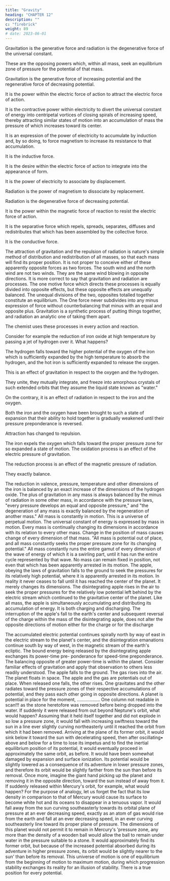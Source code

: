 ```yaml
---
title: "Gravity"
heading: "CHAPTER 12"
description: ""
c: "firebrick"
weight: 89
# date: 2023-06-01
---
```



Gravitation is the generative force and radiation is the degenerative force of the universal constant.

These are the opposing powers which, within all mass, seek an equilibrium zone of pressure for the potential of that mass.

Gravitation is the generative force of increasing potential and the regenerative force of decreasing potential.

It is the power within the electric force of action to attract the electric force of action.

It is the contractive power within electricity to divert the universal constant of energy into centripetal vortices of closing spirals of increasing speed, thereby attracting similar states of motion into an accumulation of mass the pressure of which increases toward its center.

It is an expression of the power of electricity to accumulate by induction and, by so doing, to force magnetism to increase its resistance to that accumulation.

It is the inductive force.

It is the desire within the electric force of action to integrate into the appearance of form.

It is the power of electricity to associate by displacement.

Radiation is the power of magnetism to dissociate by replacement.

Radiation is the degenerative force of decreasing potential.

It is the power within the magnetic force of reaction to resist the electric force of action.

It is the separative force which repels, spreads, separates, diffuses and redistributes that which has been assembled by the collective force.

It is the conductive force.

The attraction of gravitation and the repulsion of radiation is nature's simple method of distribution
and redistribution of all masses, so that each mass will find its proper position.
It is not proper to conceive either of these apparently opposite forces as two forces.
The south wind and the north wind are not two winds. They are the same wind blowing in opposite
directions.
It is more correct to say that gravitation and radiation are processes.
The one motive force which directs these processes is equally divided into opposite effects, but these
opposite effects are unequally balanced.
The unequal divisions of the two, opposites totalled together constitute an equilibrium.
The One force never subdivides into any minus expression of force without counterbalancing that
minus with an equal and opposite plus.
Gravitation is a synthetic process of putting things together, and radiation an analytic one of taking
them apart.

The chemist uses these processes in every action and reaction.

Consider for example the reduction of iron oxide at high temperature by passing a jet of hydrogen over it.
What happens? 


The hydrogen falls toward the higher potential of the oxygen of the iron which is sufficiently expanded by the high temperature to absorb the hydrogen, and the hot iron is sufficiently expanded to release the oxygen.

This is an effect of gravitation in respect to the oxygen and the hydrogen. 

They unite, they mutually integrate, and freeze into amorphous crystals of such extended orbits that
they assume the liquid state known as "water."

On the contrary, it is an effect of radiation in respect to the iron and the oxygen.

Both the iron and the oxygen have been brought to such a state of expansion that their ability to hold together is gradually weakened until their pressure preponderance is reversed.

Attraction has changed to repulsion.

The iron expels the oxygen which falls toward the proper pressure zone for so expanded a state of motion.
The oxidation process is an effect of the electric pressure of gravitation.


The reduction process is an effect of the magnetic pressure of radiation.

They exactly balance.

The reduction in valence, pressure, temperature and other dimensions of the iron is balanced by an
exact increase of the dimensions of the hydrogen oxide.
The plus of gravitation in any mass is always balanced by the minus of radiation in some other mass,
in accordance with the pressure laws, "every pressure develops an equal and opposite pressure," and
"the degeneration of any mass is exactly balanced by the regeneration of another mass."
All mass is constantly in motion.
This is a universe of perpetual motion. The universal constant of energy is expressed by mass in
motion.
Every mass is continually changing its dimensions in accordance with its relation to every other
mass.
Change in the position of mass causes change of every dimension of that mass.
"All mass is potential out of place, and all mass constantly seeks the proper pressure zone for its
changing potential."
All mass constantly runs the entire gamut of every dimension of the wave of energy of which it is a
swirling part, until it has run the entire cycle represented by that wave.
No mass can remain fixed in position, not even that which has been apparently arrested in its
motion.
The apple, obeying the laws of gravitation falls to the ground to seek the pressures for its relatively
high potential, where it is apparently arrested in its motion. In reality it never ceases to fall until it has
reached the center of the planet.
It merely changes its dimensions.
The disintegrating apple rises in the air to seek the proper pressures for the relatively low potential
left behind by the electric stream which continued to the gravitative center of the planet.
Like all mass, the apple is simultaneously accumulating and distributing its accumulation of energy.
It is both charging and discharging.
The interruption of the apple's fall to the earth's center and subsequent reversal of the charge within
the mass of the disintegrating apple, does not alter the opposite directions of motion either for the
charge or for the discharge

The accumulated electric potential continues spirally north by way of east in the electric stream to
the planet's center, and the disintegration emanations continue south by way of west, in the magnetic
stream of the earth's ecliptic.
The bound energy being released by the disintegrating apple exchanges its power-time pre-
ponderance for speed-time preponderance.
The balancing opposite of greater power-time is within the planet.
Consider familiar effects of gravitation and apply that observation to others less readily understood.
The apple falls to the ground.
The gas rises into the air.
The planet floats in space.
The apple and the gas are potentials out of place. When released one falls, the other rises. One
gravitates and the other radiates toward the pressure zones of their respective accumulations of
potential, and they pass each other going in opposite directions.
A planet is potential in place for the moment, .................. One column not readable in scan!!!
as the stone heretofore was removed before being dropped into the water.
If suddenly it were released from out beyond Neptune's orbit, what would happen?
Assuming that it held itself together and did not explode in so low a pressure zone, it would fall with
increasing swiftness toward the sun in a line ever slightly curving northeasterly until it reached the
orbit from which it had been removed.
Arriving at the plane of its former orbit, it would sink below it toward the sun with decelerating
speed, then after oscillating• above and below for a time to lose its impetus and to find the inertial
equilibrium position of its potential, it would eventually proceed in approximately the same orbit, as
before. It would have been somewhat damaged by expansion and surface ionization. Its potential would
be slightly lowered as a consequence of its adventure in lower pressure zones, and therefore its orbit
would be slightly farther from the sun than before its removal.
Once more, imagine the giant hand picking up the planet and removing it in the opposite direction,
toward the sun instead of away from it.
If suddenly released within Mercury's orbit, for example, what would happen?
For the purpose of analogy, let us forget the fact that its low density in comparison to that of
Mercury would cause its surface to become white hot and its oceans to disappear in a tenuous vapor. It
would fall away from the sun curving southeasterly towards its orbital plane of pressure at an ever
decreasing speed, exactly as an atom of gas would rise from the earth and fall at an ever decreasing
speed, in an ever curving southeasterly line toward its proper plane of pressure.
The dimensions of this planet would not permit it to remain in Mercury's 'pressure zone, any more
than the density of a wooden ball would allow the ball to remain under water in the pressure suitable to
a stone.
It would approximately find its former orbit, but because of the increased potential absorbed during
its adventure in higher pressure zones, its orbit would be slightly nearer to the sun' than before its
removal.
This universe of motion is one of equilibrium from the beginning of motion to maximum motion,
during which progression stability exchanges its reality for an illusion of stability.
There is a true position for every potential.

